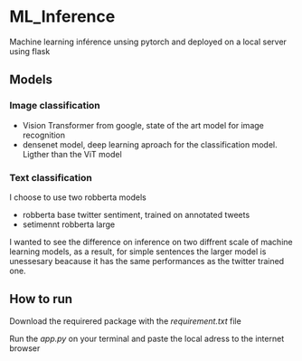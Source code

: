 # ML_Inference
Machine learning inférence unsing pytorch and deployed on a local server using flask

## Models

### Image classification

 - Vision Transformer from google, state of the art model for image recognition
 - densenet model, deep learning aproach for the classification model. Ligther than the ViT model
 
### Text classification
I choose to use two robberta models

 - robberta base twitter sentiment, trained on annotated tweets
 - setimennt robberta large
 
I wanted to see the difference on inference on two diffrent scale of machine learning models, as a result, for simple sentences the larger model is unessesary beacause it has the same performances as the twitter trained one.

## How to run
Download the requirered package with the *requirement.txt* file

Run the *app.py* on your terminal and paste the local adress to the internet browser
